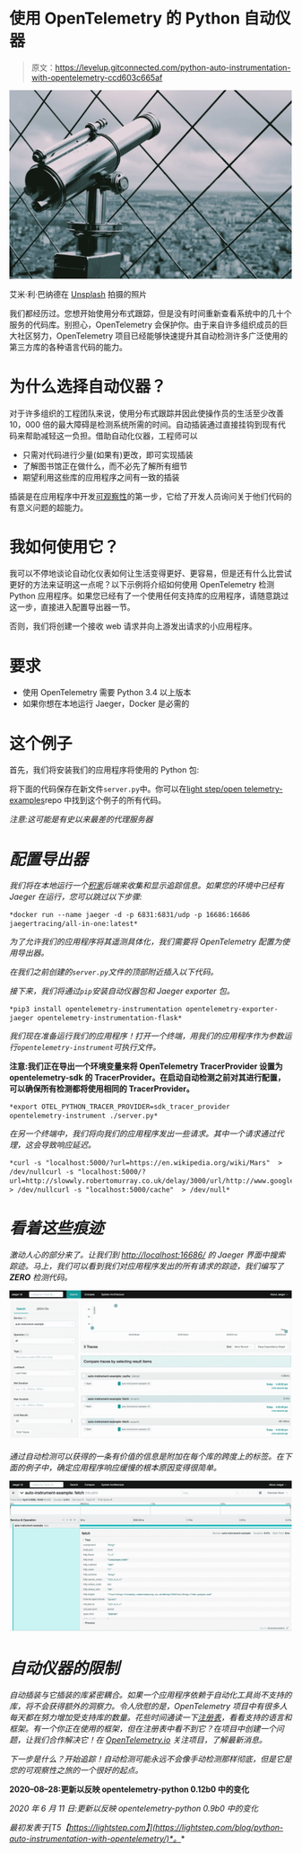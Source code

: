 # 使用 OpenTelemetry 的 Python 自动仪器

> 原文：<https://levelup.gitconnected.com/python-auto-instrumentation-with-opentelemetry-ccd603c665af>

![](img/130f6474f4b66c14f38824ab85b67216.png)

艾米·利·巴纳德在 [Unsplash](https://unsplash.com/s/photos/telescope?utm_source=unsplash&utm_medium=referral&utm_content=creditCopyText) 拍摄的照片

我们都经历过。您想开始使用分布式跟踪，但是没有时间重新查看系统中的几十个服务的代码库。别担心，OpenTelemetry 会保护你。由于来自许多组织成员的巨大社区努力，OpenTelemetry 项目已经能够快速提升其自动检测许多广泛使用的第三方库的各种语言代码的能力。

# 为什么选择自动仪器？

对于许多组织的工程团队来说，使用分布式跟踪并因此使操作员的生活至少改善 10，000 倍的最大障碍是检测系统所需的时间。自动插装通过直接挂钩到现有代码来帮助减轻这一负担。借助自动化仪器，工程师可以

*   只需对代码进行少量(如果有)更改，即可实现插装
*   了解图书馆正在做什么，而不必先了解所有细节
*   期望利用这些库的应用程序之间有一致的插装

插装是在应用程序中开发[可观察性](https://lightstep.com/observability)的第一步，它给了开发人员询问关于他们代码的有意义问题的超能力。

# 我如何使用它？

我可以不停地谈论自动化仪表如何让生活变得更好、更容易，但是还有什么比尝试更好的方法来证明这一点呢？以下示例将介绍如何使用 OpenTelemetry 检测 Python 应用程序。如果您已经有了一个使用任何支持库的应用程序，请随意跳过这一步，直接进入配置导出器一节。

否则，我们将创建一个接收 web 请求并向上游发出请求的小应用程序。

# 要求

*   使用 OpenTelemetry 需要 Python 3.4 以上版本
*   如果你想在本地运行 Jaeger，Docker 是必需的

# 这个例子

首先，我们将安装我们的应用程序将使用的 Python 包:

将下面的代码保存在新文件`server.py`中。你可以在[light step/open telemetry-examples](https://github.com/lightstep/opentelemetry-examples/tree/master/python/auto-instrumentation)repo 中找到这个例子的所有代码。

*注意:这可能是有史以来最差的代理服务器*

# *配置导出器*

*我们将在本地运行一个[积家](https://www.jaegertracing.io/)后端来收集和显示追踪信息。如果您的环境中已经有 Jaeger 在运行，您可以跳过以下步骤:*

```
*docker run --name jaeger -d -p 6831:6831/udp -p 16686:16686 jaegertracing/all-in-one:latest*
```

*为了允许我们的应用程序将其遥测具体化，我们需要将 OpenTelemetry 配置为使用导出器。*

*在我们之前创建的`server.py`文件的顶部附近插入以下代码。*

*接下来，我们将通过`pip`安装自动仪器包和 Jaeger exporter 包。*

```
*pip3 install opentelemetry-instrumentation opentelemetry-exporter-jaeger opentelemetry-instrumentation-flask*
```

*我们现在准备运行我们的应用程序！打开一个终端，用我们的应用程序作为参数运行`opentelemetry-instrument`可执行文件。*

**注意:我们正在导出一个环境变量来将 OpenTelemetry TracerProvider 设置为 opentelemetry-sdk 的 TracerProvider。在启动自动检测之前对其进行配置，可以确保所有检测都将使用相同的 TracerProvider。**

```
*export OTEL_PYTHON_TRACER_PROVIDER=sdk_tracer_provider
opentelemetry-instrument ./server.py*
```

*在另一个终端中，我们将向我们的应用程序发出一些请求。其中一个请求通过代理，这会导致响应延迟。*

```
*curl -s "localhost:5000/?url=https://en.wikipedia.org/wiki/Mars"  > /dev/nullcurl -s "localhost:5000/?url=http://slowwly.robertomurray.co.uk/delay/3000/url/http://www.google.com" > /dev/nullcurl -s "localhost:5000/cache"  > /dev/null*
```

# *看着这些痕迹*

*激动人心的部分来了。让我们到 [http://localhost:16686/](http://localhost:16686/) 的 Jaeger 界面中搜索踪迹。马上，我们可以看到我们对应用程序发出的所有请求的踪迹，我们编写了 **ZERO** 检测代码。*

*![](img/dd6d9844528aa7b39728dcf0375bd6e4.png)*

*通过自动检测可以获得的一条有价值的信息是附加在每个库的跨度上的标签。在下面的例子中，确定应用程序响应缓慢的根本原因变得很简单。*

*![](img/fbf6d7d82cf7bb917086473d6deab7cb.png)*

# *自动仪器的限制*

*自动插装与它插装的库紧密耦合。如果一个应用程序依赖于自动化工具尚不支持的库，将不会获得额外的洞察力。令人欣慰的是，OpenTelemetry 项目中有很多人每天都在努力增加受支持库的数量。花些时间通读一下[注册表](https://opentelemetry.io/registry/)，看看支持的语言和框架。有一个你正在使用的框架，但在注册表中看不到它？在项目中创建一个问题，让我们合作解决它！在 [OpenTelemetry.io](https://opentelemetry.io/) 关注项目，了解最新消息。*

*下一步是什么？开始追踪！自动检测可能永远不会像手动检测那样彻底，但是它是您的可观察性之旅的一个很好的起点。*

**2020–08–28:更新以反映 opentelemetry-python 0.12b0 中的变化**

**2020 年 6 月 11 日:更新以反映 opentelemetry-python 0.9b0* 中的变化*

**最初发表于*[T5【https://lightstep.com】](https://lightstep.com/blog/python-auto-instrumentation-with-opentelemetry/)*。**